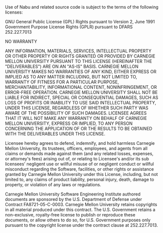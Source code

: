 Use of Nabu and related source code is subject to the terms
of the following licenses:

GNU General Public License (GPL) Rights pursuant to Version 2, June 1991
Government Purpose License Rights (GPLR) pursuant to DFARS 252.227.7013

NO WARRANTY

ANY INFORMATION, MATERIALS, SERVICES, INTELLECTUAL PROPERTY OR OTHER
PROPERTY OR RIGHTS GRANTED OR PROVIDED BY CARNEGIE MELLON UNIVERSITY
PURSUANT TO THIS LICENSE (HEREINAFTER THE "DELIVERABLES") ARE ON AN
"AS-IS" BASIS. CARNEGIE MELLON UNIVERSITY MAKES NO WARRANTIES OF ANY
KIND, EITHER EXPRESS OR IMPLIED AS TO ANY MATTER INCLUDING, BUT NOT
LIMITED TO, WARRANTY OF FITNESS FOR A PARTICULAR PURPOSE,
MERCHANTABILITY, INFORMATIONAL CONTENT, NONINFRINGEMENT, OR ERROR-FREE
OPERATION. CARNEGIE MELLON UNIVERSITY SHALL NOT BE LIABLE FOR INDIRECT,
SPECIAL OR CONSEQUENTIAL DAMAGES, SUCH AS LOSS OF PROFITS OR INABILITY
TO USE SAID INTELLECTUAL PROPERTY, UNDER THIS LICENSE, REGARDLESS OF
WHETHER SUCH PARTY WAS AWARE OF THE POSSIBILITY OF SUCH DAMAGES.
LICENSEE AGREES THAT IT WILL NOT MAKE ANY WARRANTY ON BEHALF OF
CARNEGIE MELLON UNIVERSITY, EXPRESS OR IMPLIED, TO ANY PERSON
CONCERNING THE APPLICATION OF OR THE RESULTS TO BE OBTAINED WITH THE
DELIVERABLES UNDER THIS LICENSE.

Licensee hereby agrees to defend, indemnify, and hold harmless Carnegie
Mellon University, its trustees, officers, employees, and agents from
all claims or demands made against them (and any related losses,
expenses, or attorney's fees) arising out of, or relating to Licensee's
and/or its sub licensees' negligent use or willful misuse of or
negligent conduct or willful misconduct regarding the Software,
facilities, or other rights or assistance granted by Carnegie Mellon
University under this License, including, but not limited to, any
claims of product liability, personal injury, death, damage to
property, or violation of any laws or regulations.

Carnegie Mellon University Software Engineering Institute authored
documents are sponsored by the U.S. Department of Defense under
Contract FA8721-05-C-0003. Carnegie Mellon University retains
copyrights in all material produced under this contract. The U.S.
Government retains a non-exclusive, royalty-free license to publish or
reproduce these documents, or allow others to do so, for U.S.
Government purposes only pursuant to the copyright license under the
contract clause at 252.227.7013.
